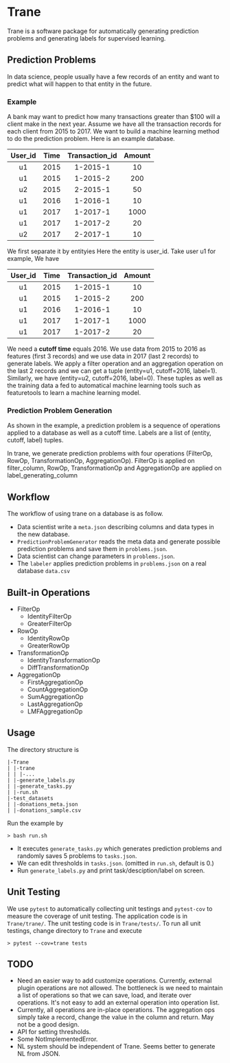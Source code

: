 # Trane
Trane is a software package for automatically generating prediction problems and generating labels for supervised learning. 

## Prediction Problems
In data science, people usually have a few records of an entity and want to predict what will happen to that entity in the future. 

### Example
A bank may want to predict how many transactions greater than $100 will a client make in the next year. Assume we have all the transaction records for each client from 2015 to 2017. We want to build a machine learning method to do the prediction problem. Here is an example database.

|User_id|Time|Transaction_id|Amount|
|:--:|:--:|:--:|:--:|
| u1 | 2015 | 1-2015-1 | 10 |
| u1 | 2015 | 1-2015-2 | 200 |
| u2 | 2015 | 2-2015-1 | 50 |
| u1 | 2016 | 1-2016-1 | 10 |
| u1 | 2017 | 1-2017-1 | 1000|
| u1 | 2017 | 1-2017-2 | 20 |
| u2 | 2017 | 2-2017-1 | 10 |

We first separate it by entityies Here the entity is user_id. Take user u1 for example, We have

|User_id|Time|Transaction_id|Amount|
|:--:|:--:|:--:|:--:|
| u1 | 2015 | 1-2015-1 | 10 |
| u1 | 2015 | 1-2015-2 | 200 |
| u1 | 2016 | 1-2016-1 | 10 |
| u1 | 2017 | 1-2017-1 | 1000|
| u1 | 2017 | 1-2017-2 | 20 |

We need a **cutoff time** equals 2016. We use data from 2015 to 2016 as features (first 3 records) and we use data in 2017 (last 2 records) to generate labels. We apply a filter operation and an aggregation operation on the last 2 records and we can get a tuple (entity=u1, cutoff=2016, label=1). Similarly, we have (entity=u2, cutoff=2016, label=0). These tuples as well as the training data a fed to automatical machine learning tools such as featuretools to learn a machine learning model. 

### Prediction Problem Generation
As shown in the example, a prediction problem is a sequence of operations applied to a database as well as a cutoff time. Labels are a list of (entity, cutoff, label) tuples. 

In trane, we generate prediction problems with four operations (FilterOp, RowOp, TransformationOp, AggregationOp). FilterOp is applied on filter\_column, RowOp, TransformationOp and AggregationOp are applied on label\_generating\_column

## Workflow

The workflow of using trane on a database is as follow.

- Data scientist write a `meta.json` describing columns and data types in the new database.
- `PredictionProblemGenerator` reads the meta data and generate possible prediction problems and save them in `problems.json`.
- Data scientist can change parameters in `problems.json`.
- The `labeler` applies prediction problems in `problems.json` on a real database `data.csv`


## Built-in Operations
- FilterOp
    - IdentityFilterOp
    - GreaterFilterOp
- RowOp
    - IdentityRowOp
    - GreaterRowOp
- TransformationOp
    - IdentityTransformationOp
    - DiffTransformationOp
- AggregationOp
    - FirstAggregationOp
    - CountAggregationOp
    - SumAggregationOp
    - LastAggregationOp
    - LMFAggregationOp

## Usage
The directory structure is

```
|-Trane
| |-trane
| | |-...
| |-generate_labels.py
| |-generate_tasks.py
| |-run.sh
|-test_datasets
| |-donations_meta.json
| |-donations_sample.csv
```
Run the example by

```
> bash run.sh
```
- It executes `generate_tasks.py` which generates prediction problems and randomly saves 5 problems to `tasks.json`.
- We can edit thresholds in `tasks.json`. (omitted in `run.sh`, default is 0.)
- Run `generate_labels.py` and print task/desciption/label on screen.

## Unit Testing
We use `pytest` to automatically collecting unit testings and `pytest-cov` to measure the coverage of unit testing. The application code is in `Trane/trane/`. The unit testing code is in `Trane/tests/`. To run all unit testings, change directory to `Trane` and execute

```
> pytest --cov=trane tests
```

## TODO
- Need an easier way to add customize operations. Currently, external plugin operations are not allowed. The bottleneck is we need to maintain a list of operations so that we can save, load, and iterate over operations. It's not easy to add an external operation into operation list. 
- Currently, all operations are in-place operations. The aggregation ops simply take a record, change the value in the column and return. May not be a good design.
- API for setting thresholds. 
- Some NotImplementedError.
- NL system should be independent of Trane. Seems better to generate NL from JSON.
